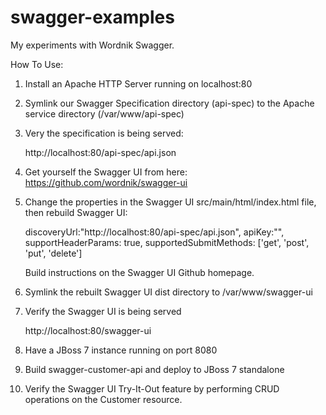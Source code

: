 swagger-examples
================

My experiments with Wordnik Swagger. 

How To Use:

1. Install an Apache HTTP Server running on localhost:80
2. Symlink our Swagger Specification directory (api-spec) to the Apache service directory (/var/www/api-spec)
3. Very the specification is being served:
  
    http://localhost:80/api-spec/api.json
  
4. Get yourself the Swagger UI from here: https://github.com/wordnik/swagger-ui
5. Change the properties in the Swagger UI src/main/html/index.html file, then rebuild Swagger UI:
  
    discoveryUrl:"http://localhost:80/api-spec/api.json",
    apiKey:"",
    supportHeaderParams: true,
    supportedSubmitMethods: ['get', 'post', 'put', 'delete']

    Build instructions on the Swagger UI Github homepage.

6. Symlink the rebuilt Swagger UI dist directory to /var/www/swagger-ui
7. Verify the Swagger UI is being served

    http://localhost:80/swagger-ui

8. Have a JBoss 7 instance running on port 8080
9. Build swagger-customer-api and deploy to JBoss 7 standalone
10. Verify the Swagger UI Try-It-Out feature by performing CRUD operations on the Customer resource.
